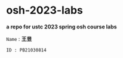 # osh-2023-labs
**a repo for ustc 2023 spring osh course labs**

`Name` : **王昱**

`ID : PB21030814`
